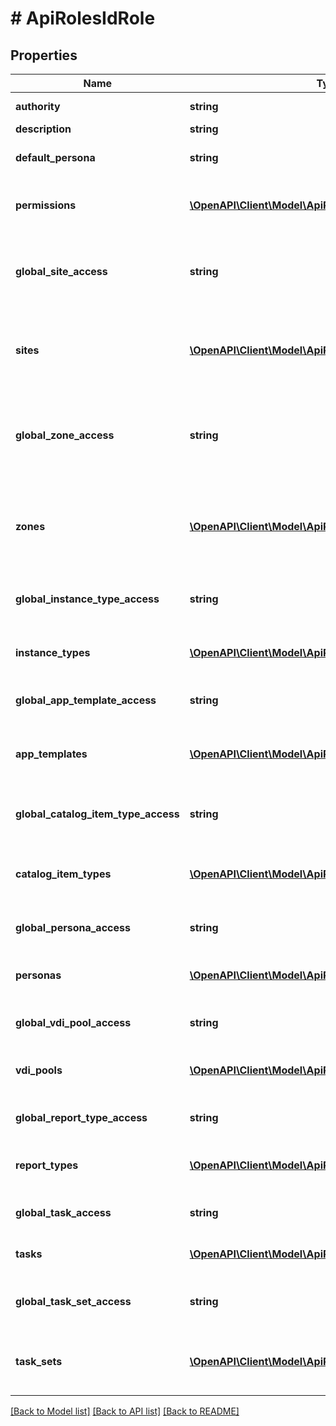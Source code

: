 # # ApiRolesIdRole

## Properties

Name | Type | Description | Notes
------------ | ------------- | ------------- | -------------
**authority** | **string** | Authority (Name) | [optional]
**description** | **string** | Description | [optional]
**default_persona** | **string** | Set the default persona by code. | [optional]
**permissions** | [**\OpenAPI\Client\Model\ApiRolesRolePermissions[]**](ApiRolesRolePermissions.md) | Set the access level for the specified permissions. | [optional]
**global_site_access** | **string** | Set the default access level for for groups (sites). Only applies to user roles. | [optional]
**sites** | [**\OpenAPI\Client\Model\ApiRolesRoleSites[]**](ApiRolesRoleSites.md) | Set the access level for the specified groups (sites). Only applies to user roles. | [optional]
**global_zone_access** | **string** | Set the default access level for for clouds (zones). Only applies to base account (tenant) roles. | [optional]
**zones** | [**\OpenAPI\Client\Model\ApiRolesRoleZones[]**](ApiRolesRoleZones.md) | Set the access level for the specified clouds (zones). Only applies to base account (tenant) roles. | [optional]
**global_instance_type_access** | **string** | Set the default access level for for instance types | [optional]
**instance_types** | [**\OpenAPI\Client\Model\ApiRolesRoleInstanceTypes[]**](ApiRolesRoleInstanceTypes.md) | Set the access level for the specified instance types | [optional]
**global_app_template_access** | **string** | Set the default access level for blueprints | [optional]
**app_templates** | [**\OpenAPI\Client\Model\ApiRolesRoleAppTemplates[]**](ApiRolesRoleAppTemplates.md) | Set the access level for the specified blueprints (appTemplates) | [optional]
**global_catalog_item_type_access** | **string** | Set the default access level for catalog item types | [optional]
**catalog_item_types** | [**\OpenAPI\Client\Model\ApiRolesRoleCatalogItemTypes[]**](ApiRolesRoleCatalogItemTypes.md) | Set the access level for the specified catalog item types | [optional]
**global_persona_access** | **string** | Set the default access level for personas | [optional]
**personas** | [**\OpenAPI\Client\Model\ApiRolesRolePersonas[]**](ApiRolesRolePersonas.md) | Set the access level for the specified personas | [optional]
**global_vdi_pool_access** | **string** | Set the default access level for VDI pools | [optional]
**vdi_pools** | [**\OpenAPI\Client\Model\ApiRolesRoleVdiPools[]**](ApiRolesRoleVdiPools.md) | Set the access level for the specified VDI pools | [optional]
**global_report_type_access** | **string** | Set the default access level for report types | [optional]
**report_types** | [**\OpenAPI\Client\Model\ApiRolesRoleReportTypes[]**](ApiRolesRoleReportTypes.md) | Set the access level for the specified report types | [optional]
**global_task_access** | **string** | Set the default access level for tasks | [optional]
**tasks** | [**\OpenAPI\Client\Model\ApiRolesRoleTasks[]**](ApiRolesRoleTasks.md) | Set the access level for the specified tasks | [optional]
**global_task_set_access** | **string** | Set the default access level for workflows (taskSets) | [optional]
**task_sets** | [**\OpenAPI\Client\Model\ApiRolesRoleTaskSets[]**](ApiRolesRoleTaskSets.md) | Set the access level for the specified workflows (taskSets) | [optional]

[[Back to Model list]](../../README.md#models) [[Back to API list]](../../README.md#endpoints) [[Back to README]](../../README.md)
